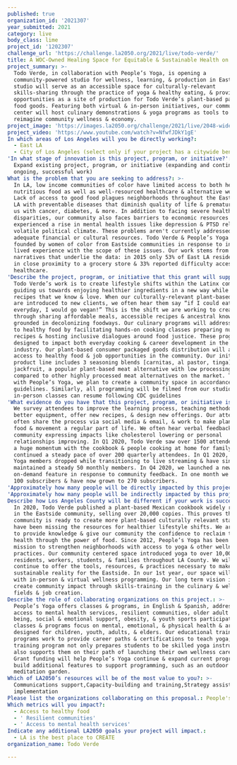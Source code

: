 ```yaml
---
published: true
organization_id: '2021307'
year_submitted: 2021
category: live
body_class: lime
project_id: '1202307'
challenge_url: 'https://challenge.la2050.org/2021/live/todo-verde/'
title: A WOC-Owned Healing Space for Equitable & Sustainable Health on the Eastside
project_summary: >-
  Todo Verde, in collaboration with People’s Yoga, is opening a
  community-powered studio for wellness, learning, & production in East LA. Our
  studio will serve as an accessible space for culturally-relevant
  skills-sharing through the practice of yoga & healthy eating, & provide job
  opportunities as a site of production for Todo Verde’s plant-based packaged
  food goods. Featuring both virtual & in-person initiatives, our community
  center will host culinary demonstrations & yoga programs as tools to reclaim &
  reimagine community wellness & economy.
project_image: 'https://images.la2050.org/challenge/2021/live/2048-wide/todo-verde.jpg'
project_video: 'https://www.youtube.com/watch?v=NfwfJDkY1gE'
In which areas of Los Angeles will you be directly working?:
  - East LA
  - City of Los Angeles (select only if your project has a citywide benefit)
'In what stage of innovation is this project, program, or initiative?': >-
  Expand existing project, program, or initiative (expanding and continuing
  ongoing, successful work)
What is the problem that you are seeking to address?: >-
  In LA, low income communities of color have limited access to both healthy,
  nutritious food as well as well-resourced healthcare & alternative wellness.
  Lack of access to good food plagues neighborhoods throughout the Eastside of
  LA with preventable diseases that diminish quality of life & prematurely kill
  us with cancer, diabetes, & more. In addition to facing severe health
  disparities, our community also faces barriers to economic resources & have
  experienced a rise in mental health issues like depression & PTSD related to a
  volatile political climate. These problems aren't currently addressed with
  adequate financial or cultural resources. Todo Verde & People’s Yoga were
  founded by women of color from Eastside communities in response to intimate
  lived experience with the scope of these issues. Our work stems from the
  narratives that underlie the data: in 2015 only 53% of East LA residents lived
  in close proximity to a grocery store & 33% reported difficulty accessing
  healthcare.
'Describe the project, program, or initiative that this grant will support to address the problem identified.': >-
  Todo Verde’s work is to create lifestyle shifts within the Latinx community,
  guiding us towards enjoying healthier ingredients in a new way while enjoying
  recipes that we know & love. When our culturally-relevant plant-based dishes
  are introduced to new clients, we often hear them say “if I could eat this way
  everyday, I would go vegan!” This is the shift we are working to create
  through sharing affordable meals, accessible recipes & ancestral knowledge
  grounded in decolonizing foodways. Our culinary programs will address access
  to healthy food by facilitating hands-on cooking classes preparing nutritious
  recipes & hosting inclusive dialogues around food justice. These programs are
  designed to impact both everyday cooking & career development in the food
  industry. Our plant-based consumer packaged goods distribution will address
  access to healthy food & job opportunities in the community. Our initial
  product line includes 3 seasoning blends [carnitas, al pastor, tinga] for
  jackfruit, a popular plant-based meat alternative with low processing as
  compared to other highly processed meat alternatives on the market. Together,
  with People’s Yoga, we plan to create a community space in accordance with CDC
  guidelines. Similarly, all programming will be filmed from our studio until
  in-person classes can resume following CDC guidelines
'What evidence do you have that this project, program, or initiative is or will be successful, and how will you define and measure success?': >-
  We survey attendees to improve the learning process, teaching methodology, buy
  better equipment, offer new recipes, & design new offerings. Our attendees
  often share the process via social media & email, & work to make plant-based
  food & movement a regular part of life. We often hear verbal feedback from the
  community expressing impacts like cholesterol lowering or personal
  relationships improving. In Q1 2020, Todo Verde saw over 1500 attendees, with
  a huge momentum with the cookbook & people cooking at home for family. We have
  continued a steady pace of over 200 quarterly attendees. In Q1 2020, People’s
  Yoga members dropped while transitioning to live streaming & have since
  maintained a steady 50 monthly members. In Q4 2020, we launched a new
  on-demand feature in response to community feedback. In one month we gained
  100 subscribers & have now grown to 270 subscribers.
'Approximately how many people will be directly impacted by this project, program, or initiative?': '6000'
'Approximately how many people will be indirectly impacted by this project, program, or initiative?': '12000'
Describe how Los Angeles County will be different if your work is successful.: >-
  In 2020, Todo Verde published a plant-based Mexican cookbook widely recognized
  in the Eastside community, selling over 20,000 copies. This proves the
  community is ready to create more plant-based culturally relevant staples &
  have been missing the resources for healthier lifestyle shifts. We are working
  to provide knowledge & give our community the confidence to reclaim their
  health through the power of food. Since 2012, People’s Yoga has been on a
  mission to strengthen neighborhoods with access to yoga & other wellness
  practices. Our community centered space introduced yoga to over 10,000
  residents, workers, students, & families throughout LA County. We will
  continue to offer the tools, resources, & practices necessary to make health a
  sustainable reality for the Eastside. In our 1st year, our space will open
  with in-person & virtual wellness programming. Our long term vision is to
  create community impact through skills-training in the culinary & wellness
  fields & job creation.
Describe the role of collaborating organizations on this project.: >-
  People’s Yoga offers classes & programs, in English & Spanish, addressing
  access to mental health services, resilient communities, older adult well
  being, social & emotional support, obesity, & youth sports participation. All
  classes & programs focus on mental, emotional, & physical health & are
  designed for children, youth, adults, & elders. Our educational training
  programs work to provide career paths & certifications to teach yoga; the
  training program not only prepares students to be skilled yoga instructors but
  also supports them on their path of launching their own wellness careers.
  Grant funding will help People’s Yoga continue & expand current programming, &
  build additional features to support programming, such as an outdoor
  meditation garden.
Which of LA2050’s resources will be of the most value to you?: >-
  Communications support,Capacity-building and training,Strategy assistance and
  implementation
Please list the organizations collaborating on this proposal.: People's Yoga
Which metrics will you impact?:
  - Access to healthy food
  - ' Resilient communities'
  - ' Access to mental health services'
Indicate any additional LA2050 goals your project will impact.:
  - LA is the best place to CREATE
organization_name: Todo Verde

---
```

